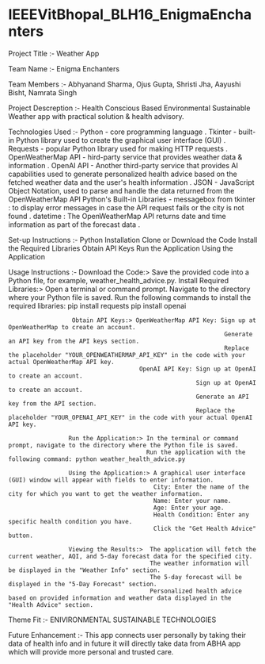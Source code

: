 # IEEEVitBhopal_BLH16_EnigmaEnchanters
Project Title :- Weather App

Team Name :- Enigma Enchanters 

Team Members :- Abhyanand Sharma, 
                Ojus Gupta,
                Shristi Jha,
                Aayushi Bisht,
                Namrata Singh
                
Project Descreption :- Health Conscious Based Environmental Sustainable Weather app with practical solution & health advisory.

Technologies Used :- Python - core programming language .
                     Tkinter - built-in Python library used to create the graphical user interface (GUI) .
                     Requests - popular Python library used for making HTTP requests .
                     OpenWeatherMap API - hird-party service that provides weather data & information .
                     OpenAI API - Another third-party service that provides AI capabilities used to generate personalized health advice based on the fetched weather data 
                     and the user's health information .
                     JSON - JavaScript Object Notation, used to parse and handle the data returned from the OpenWeatherMap API
                     Python's Built-in Libraries - messagebox from tkinter : to display error messages in case the API request fails or the city is not found .
                                                   datetime : The OpenWeatherMap API returns date and time information as part of the forecast data .
                                                   
Set-up Instructions :-  Python Installation
                        Clone or Download the Code
                        Install the Required Libraries
                        Obtain API Keys
                        Run the Application
                        Using the Application
                        
Usage Instructions :- Download the Code:> Save the provided code into a Python file, for example, weather_health_advice.py.
                      Install Required Libraries:> Open a terminal or command prompt.
                                                  Navigate to the directory where your Python file is saved.
                                                  Run the following commands to install the required libraries: pip install requests
                                                                                                                pip install openai
                                                                                                                
                      Obtain API Keys:> OpenWeatherMap API Key: Sign up at OpenWeatherMap to create an account.
                                                                 Generate an API key from the API keys section.
                                                                 Replace the placeholder "YOUR_OPENWEATHERMAP_API_KEY" in the code with your actual OpenWeatherMap API key.
                                         OpenAI API Key: Sign up at OpenAI to create an account.
                                                         Sign up at OpenAI to create an account.
                                                         Generate an API key from the API section.
                                                         Replace the placeholder "YOUR_OPENAI_API_KEY" in the code with your actual OpenAI API key.
                                                         
                     Run the Application:> In the terminal or command prompt, navigate to the directory where the Python file is saved.
                                           Run the application with the following command: python weather_health_advice.py

                     Using the Application:> A graphical user interface (GUI) window will appear with fields to enter information.
                                             City: Enter the name of the city for which you want to get the weather information.
                                             Name: Enter your name.
                                             Age: Enter your age.
                                             Health Condition: Enter any specific health condition you have.
                                             Click the "Get Health Advice" button.
                                             
                     Viewing the Results:>  The application will fetch the current weather, AQI, and 5-day forecast data for the specified city.
                                            The weather information will be displayed in the "Weather Info" section.
                                            The 5-day forecast will be displayed in the "5-Day Forecast" section.
                                            Personalized health advice based on provided information and weather data displayed in the "Health Advice" section.
                                            
Theme Fit :-  ENIVIRONMENTAL SUSTAINABLE TECHNOLOGIES

Future Enhancement :- This app connects user personally by taking their data of health info and in future it will directly take data from ABHA app which will provide more
                      personal and trusted care.
